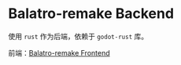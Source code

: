 # Balatro-remake Backend
使用 `rust` 作为后端，依赖于 `godot-rust` 库。

前端：[Balatro-remake Frontend](https://github.com/PaperCrane-ovo/balatro-frontend)
